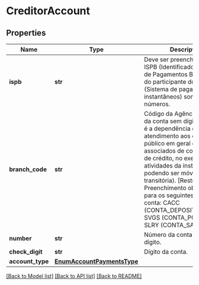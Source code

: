 # CreditorAccount

## Properties
Name | Type | Description | Notes
------------ | ------------- | ------------- | -------------
**ispb** | **str** | Deve ser preenchido com o ISPB (Identificador do Sistema de Pagamentos Brasileiros) do participante do SPI (Sistema de pagamentos instantâneos) somente com números.  | 
**branch_code** | **str** | Código da Agência detentora da conta sem dígito.   (Agência é a dependência destinada ao atendimento aos clientes, ao público em geral e aos associados de cooperativas de crédito,   no exercício de atividades da instituição, não podendo ser móvel ou transitória).   [Restrição] Preenchimento obrigatório para os seguintes tipos de conta: CACC (CONTA_DEPOSITO_A_VISTA), SVGS (CONTA_POUPANCA) e SLRY (CONTA_SALARIO).  | [optional] 
**number** | **str** | Número da conta sem o dígito. | 
**check_digit** | **str** | Dígito da conta. | 
**account_type** | [**EnumAccountPaymentsType**](EnumAccountPaymentsType.md) |  | 

[[Back to Model list]](../README.md#documentation-for-models) [[Back to API list]](../README.md#documentation-for-api-endpoints) [[Back to README]](../README.md)

